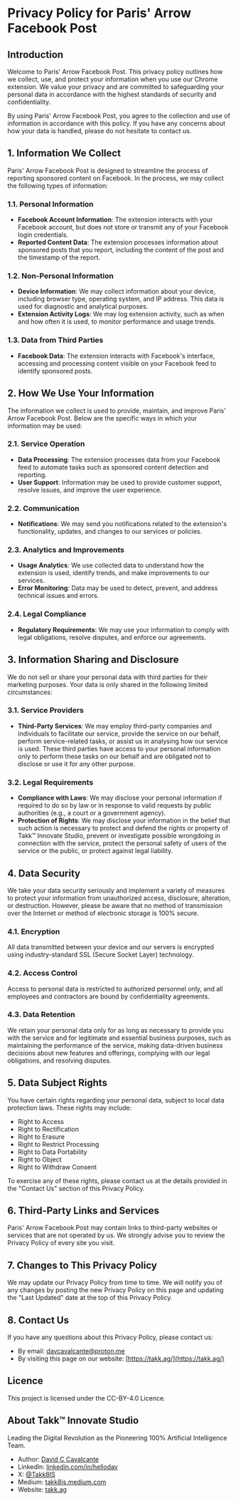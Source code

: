 # Privacy Policy for Paris' Arrow Facebook Post

## Introduction

Welcome to Paris' Arrow Facebook Post. This privacy policy outlines how we collect, use, and protect your information when you use our Chrome extension. We value your privacy and are committed to safeguarding your personal data in accordance with the highest standards of security and confidentiality.

By using Paris' Arrow Facebook Post, you agree to the collection and use of information in accordance with this policy. If you have any concerns about how your data is handled, please do not hesitate to contact us.

## 1. Information We Collect

Paris' Arrow Facebook Post is designed to streamline the process of reporting sponsored content on Facebook. In the process, we may collect the following types of information:

### 1.1. Personal Information

-   **Facebook Account Information**: The extension interacts with your Facebook account, but does not store or transmit any of your Facebook login credentials.
-   **Reported Content Data**: The extension processes information about sponsored posts that you report, including the content of the post and the timestamp of the report.

### 1.2. Non-Personal Information

-   **Device Information**: We may collect information about your device, including browser type, operating system, and IP address. This data is used for diagnostic and analytical purposes.
-   **Extension Activity Logs**: We may log extension activity, such as when and how often it is used, to monitor performance and usage trends.

### 1.3. Data from Third Parties

-   **Facebook Data**: The extension interacts with Facebook's interface, accessing and processing content visible on your Facebook feed to identify sponsored posts.

## 2. How We Use Your Information

The information we collect is used to provide, maintain, and improve Paris' Arrow Facebook Post. Below are the specific ways in which your information may be used:

### 2.1. Service Operation

-   **Data Processing**: The extension processes data from your Facebook feed to automate tasks such as sponsored content detection and reporting.
-   **User Support**: Information may be used to provide customer support, resolve issues, and improve the user experience.

### 2.2. Communication

-   **Notifications**: We may send you notifications related to the extension's functionality, updates, and changes to our services or policies.

### 2.3. Analytics and Improvements

-   **Usage Analytics**: We use collected data to understand how the extension is used, identify trends, and make improvements to our services.
-   **Error Monitoring**: Data may be used to detect, prevent, and address technical issues and errors.

### 2.4. Legal Compliance

-   **Regulatory Requirements**: We may use your information to comply with legal obligations, resolve disputes, and enforce our agreements.

## 3. Information Sharing and Disclosure

We do not sell or share your personal data with third parties for their marketing purposes. Your data is only shared in the following limited circumstances:

### 3.1. Service Providers

-   **Third-Party Services**: We may employ third-party companies and individuals to facilitate our service, provide the service on our behalf, perform service-related tasks, or assist us in analysing how our service is used. These third parties have access to your personal information only to perform these tasks on our behalf and are obligated not to disclose or use it for any other purpose.

### 3.2. Legal Requirements

-   **Compliance with Laws**: We may disclose your personal information if required to do so by law or in response to valid requests by public authorities (e.g., a court or a government agency).
-   **Protection of Rights**: We may disclose your information in the belief that such action is necessary to protect and defend the rights or property of Takk™ Innovate Studio, prevent or investigate possible wrongdoing in connection with the service, protect the personal safety of users of the service or the public, or protect against legal liability.

## 4. Data Security

We take your data security seriously and implement a variety of measures to protect your information from unauthorized access, disclosure, alteration, or destruction. However, please be aware that no method of transmission over the Internet or method of electronic storage is 100% secure.

### 4.1. Encryption

All data transmitted between your device and our servers is encrypted using industry-standard SSL (Secure Socket Layer) technology.

### 4.2. Access Control

Access to personal data is restricted to authorized personnel only, and all employees and contractors are bound by confidentiality agreements.

### 4.3. Data Retention

We retain your personal data only for as long as necessary to provide you with the service and for legitimate and essential business purposes, such as maintaining the performance of the service, making data-driven business decisions about new features and offerings, complying with our legal obligations, and resolving disputes.

## 5. Data Subject Rights

You have certain rights regarding your personal data, subject to local data protection laws. These rights may include:

-   Right to Access
-   Right to Rectification
-   Right to Erasure
-   Right to Restrict Processing
-   Right to Data Portability
-   Right to Object
-   Right to Withdraw Consent

To exercise any of these rights, please contact us at the details provided in the "Contact Us" section of this Privacy Policy.

## 6. Third-Party Links and Services

Paris' Arrow Facebook Post may contain links to third-party websites or services that are not operated by us. We strongly advise you to review the Privacy Policy of every site you visit.

## 7. Changes to This Privacy Policy

We may update our Privacy Policy from time to time. We will notify you of any changes by posting the new Privacy Policy on this page and updating the "Last Updated" date at the top of this Privacy Policy.

## 8. Contact Us

If you have any questions about this Privacy Policy, please contact us:

-   By email: [davcavalcante@proton.me](mailto:davcavalcante@proton.me)
-   By visiting this page on our website: [https://takk.ag/](https://takk.ag/)

## Licence

This project is licensed under the CC-BY-4.0 Licence.

## About Takk™ Innovate Studio

Leading the Digital Revolution as the Pioneering 100% Artificial Intelligence Team.

-   Author: [David C Cavalcante](mailto:davcavalcante@proton.me)
-   LinkedIn: [linkedin.com/in/hellodav](https://www.linkedin.com/in/hellodav/)
-   X: [@Takk8IS](https://twitter.com/takk8is/)
-   Medium: [takk8is.medium.com](https://takk8is.medium.com/)
-   Website: [takk.ag](https://takk.ag/)
